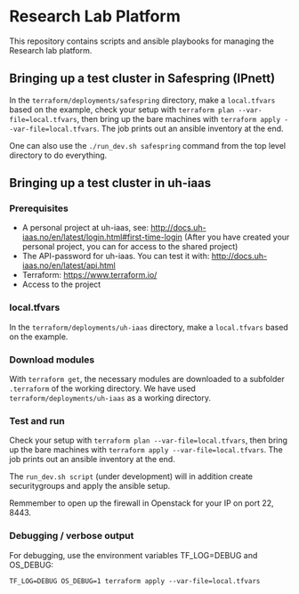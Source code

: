Research Lab Platform
==========================

This repository contains scripts and ansible playbooks for managing the Research lab platform.

## Bringing up a test cluster in Safespring (IPnett)

In the `terraform/deployments/safespring` directory, make a `local.tfvars` based on the
example, check your setup with `terraform plan --var-file=local.tfvars`, then bring up the bare machines with
`terraform apply --var-file=local.tfvars`. The job prints out an ansible inventory at
the end.

One can also use the `./run_dev.sh safespring` command from the top level directory to do everything.

## Bringing up a test cluster in uh-iaas

### Prerequisites

- A personal project at uh-iaas, see: http://docs.uh-iaas.no/en/latest/login.html#first-time-login
  (After you have created your personal project, you can for access to the shared project)
- The API-password for uh-iaas. You can test it with: http://docs.uh-iaas.no/en/latest/api.html
- Terraform: https://www.terraform.io/
- Access to the project 

### local.tfvars

In the `terraform/deployments/uh-iaas` directory, make a `local.tfvars` based on the
example.

### Download modules 

With `terraform get`, the necessary modules are downloaded to a subfolder
`.terraform` of the working directory.  We have used
`terraform/deployments/uh-iaas` as a working directory.

### Test and run

Check your setup with `terraform plan --var-file=local.tfvars`, then bring up
the bare machines with `terraform apply --var-file=local.tfvars`. The job
prints out an ansible inventory at the end.

The `run_dev.sh script` (under development) will in addition create securitygroups
and apply the ansible setup.

Remmember to open up the firewall in Openstack for your IP on port 22, 8443.

### Debugging / verbose output

For debugging, use the environment variables TF_LOG=DEBUG and OS_DEBUG:

    TF_LOG=DEBUG OS_DEBUG=1 terraform apply --var-file=local.tfvars


